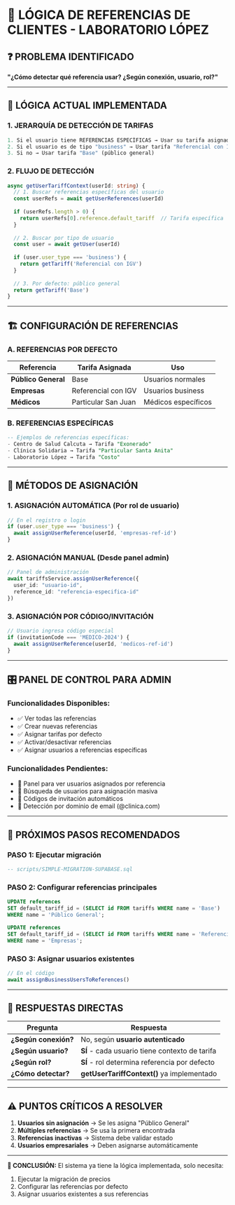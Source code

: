 # 🎯 LÓGICA DE REFERENCIAS DE CLIENTES - LABORATORIO LÓPEZ

## ❓ **PROBLEMA IDENTIFICADO**
**"¿Cómo detectar qué referencia usar? ¿Según conexión, usuario, rol?"**

---

## 🧠 **LÓGICA ACTUAL IMPLEMENTADA**

### **1. JERARQUÍA DE DETECCIÓN DE TARIFAS**

```typescript
1. Si el usuario tiene REFERENCIAS ESPECÍFICAS → Usar su tarifa asignada
2. Si el usuario es de tipo "business" → Usar tarifa "Referencial con IGV"  
3. Si no → Usar tarifa "Base" (público general)
```

### **2. FLUJO DE DETECCIÓN**

```typescript
async getUserTariffContext(userId: string) {
  // 1. Buscar referencias específicas del usuario
  const userRefs = await getUserReferences(userId)
  
  if (userRefs.length > 0) {
    return userRefs[0].reference.default_tariff  // Tarifa específica
  }
  
  // 2. Buscar por tipo de usuario
  const user = await getUser(userId)
  
  if (user.user_type === 'business') {
    return getTariff('Referencial con IGV')
  }
  
  // 3. Por defecto: público general
  return getTariff('Base')
}
```

---

## 🏗️ **CONFIGURACIÓN DE REFERENCIAS**

### **A. REFERENCIAS POR DEFECTO**
| Referencia | Tarifa Asignada | Uso |
|------------|----------------|-----|
| **Público General** | Base | Usuarios normales |
| **Empresas** | Referencial con IGV | Usuarios business |
| **Médicos** | Particular San Juan | Médicos específicos |

### **B. REFERENCIAS ESPECÍFICAS** 
```sql
-- Ejemplos de referencias específicas:
- Centro de Salud Calcuta → Tarifa "Exonerado"
- Clínica Solidaria → Tarifa "Particular Santa Anita"  
- Laboratorio López → Tarifa "Costo"
```

---

## 🔄 **MÉTODOS DE ASIGNACIÓN**

### **1. ASIGNACIÓN AUTOMÁTICA** (Por rol de usuario)
```typescript
// En el registro o login
if (user.user_type === 'business') {
  await assignUserReference(userId, 'empresas-ref-id')
}
```

### **2. ASIGNACIÓN MANUAL** (Desde panel admin)
```typescript
// Panel de administración
await tariffsService.assignUserReference({
  user_id: "usuario-id",
  reference_id: "referencia-especifica-id"
})
```

### **3. ASIGNACIÓN POR CÓDIGO/INVITACIÓN**
```typescript
// Usuario ingresa código especial
if (invitationCode === 'MEDICO-2024') {
  await assignUserReference(userId, 'medicos-ref-id')
}
```

---

## 🎛️ **PANEL DE CONTROL PARA ADMIN**

### **Funcionalidades Disponibles:**
- ✅ Ver todas las referencias
- ✅ Crear nuevas referencias  
- ✅ Asignar tarifas por defecto
- ✅ Activar/desactivar referencias
- ✅ Asignar usuarios a referencias específicas

### **Funcionalidades Pendientes:**
- 🔄 Panel para ver usuarios asignados por referencia
- 🔄 Búsqueda de usuarios para asignación masiva
- 🔄 Códigos de invitación automáticos
- 🔄 Detección por dominio de email (@clinica.com)

---

## 🚀 **PRÓXIMOS PASOS RECOMENDADOS**

### **PASO 1**: Ejecutar migración
```sql
-- scripts/SIMPLE-MIGRATION-SUPABASE.sql
```

### **PASO 2**: Configurar referencias principales
```sql
UPDATE references 
SET default_tariff_id = (SELECT id FROM tariffs WHERE name = 'Base')
WHERE name = 'Público General';

UPDATE references 
SET default_tariff_id = (SELECT id FROM tariffs WHERE name = 'Referencial con IGV')
WHERE name = 'Empresas';
```

### **PASO 3**: Asignar usuarios existentes
```typescript
// En el código
await assignBusinessUsersToReferences()
```

---

## 🎯 **RESPUESTAS DIRECTAS**

| **Pregunta** | **Respuesta** |
|--------------|---------------|
| **¿Según conexión?** | No, según **usuario autenticado** |
| **¿Según usuario?** | **SÍ** - cada usuario tiene contexto de tarifa |
| **¿Según rol?** | **SÍ** - rol determina referencia por defecto |
| **¿Cómo detectar?** | **getUserTariffContext()** ya implementado |

---

## ⚠️ **PUNTOS CRÍTICOS A RESOLVER**

1. **Usuarios sin asignación** → Se les asigna "Público General"
2. **Múltiples referencias** → Se usa la primera encontrada  
3. **Referencias inactivas** → Sistema debe validar estado
4. **Usuarios empresariales** → Deben asignarse automáticamente

---

**🏁 CONCLUSIÓN:** 
El sistema ya tiene la lógica implementada, solo necesita:
1. Ejecutar la migración de precios
2. Configurar las referencias por defecto  
3. Asignar usuarios existentes a sus referencias 
